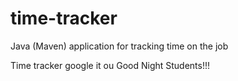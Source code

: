 # time-tracker
Java (Maven) application for tracking time on the job

Time tracker
google it ou
Good Night Students!!!
